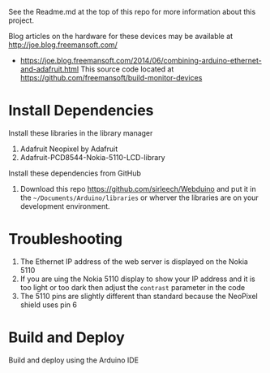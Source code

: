See the Readme.md at the top of this repo for more information about this project.

Blog articles on the hardware for these devices may be available at http://joe.blog.freemansoft.com/
* https://joe.blog.freemansoft.com/2014/06/combining-arduino-ethernet-and-adafruit.html
This source code located at https://github.com/freemansoft/build-monitor-devices

# Install Dependencies

Install these libraries in the library manager
1. Adafruit Neopixel by Adafruit
1. Adafruit-PCD8544-Nokia-5110-LCD-library

Install these dependencies from GitHub
1. Download this repo https://github.com/sirleech/Webduino and put it in the `~/Documents/Arduino/libraries` or wherver the libraries are on your development environment.

# Troubleshooting
1. The Ethernet IP address of the web server is displayed on the Nokia 5110
1. If you are uing the Nokia 5110 display to show your IP address and it is too light or too dark then adjust the `contrast` parameter in the code
1. The 5110 pins are slightly different than standard because the NeoPixel shield uses pin 6

# Build and Deploy
Build and deploy using the Arduino IDE

